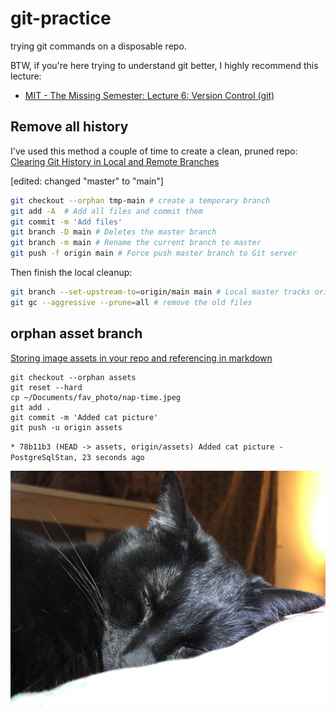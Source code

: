# git-practice

trying git commands on a disposable repo.

BTW, if you're here trying to understand git better, I highly  recommend this lecture:
- [MIT - The Missing Semester: Lecture 6: Version Control (git)](https://www.youtube.com/watch?v=2sjqTHE0zok)


## Remove all history

I've used this method a couple of time to create a clean, pruned repo: [Clearing Git History in Local and Remote Branches](https://www.systutorials.com/how-to-clear-git-history-in-local-and-remote-branches/)

[edited: changed "master" to "main"]

```zsh
git checkout --orphan tmp-main # create a temporary branch
git add -A  # Add all files and commit them
git commit -m 'Add files'
git branch -D main # Deletes the master branch
git branch -m main # Rename the current branch to master
git push -f origin main # Force push master branch to Git server
```

Then finish the local cleanup:

```zsh
git branch --set-upstream-to=origin/main main # Local master tracks origin/master
git gc --aggressive --prune=all # remove the old files
```


## orphan asset branch

[Storing image assets in your repo and referencing in markdown](https://gist.github.com/mcroach/811c8308f4bd78570918844258841942)


```
git checkout --orphan assets
git reset --hard
cp ~/Documents/fav_photo/nap-time.jpeg
git add .
git commit -m 'Added cat picture'
git push -u origin assets
```

`* 78b11b3 (HEAD -> assets, origin/assets) Added cat picture - PostgreSqlStan, 23 seconds ago`

![cat pic?](https://github.com/postgresqlstan/git-practice/blob/assets/nap-time.jpeg)



